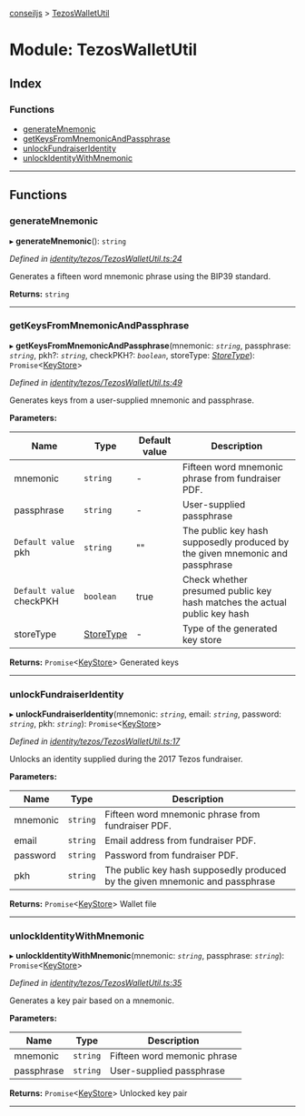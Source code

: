 [conseiljs](../README.md) > [TezosWalletUtil](../modules/tezoswalletutil.md)

# Module: TezosWalletUtil

## Index

### Functions

* [generateMnemonic](tezoswalletutil.md#generatemnemonic)
* [getKeysFromMnemonicAndPassphrase](tezoswalletutil.md#getkeysfrommnemonicandpassphrase)
* [unlockFundraiserIdentity](tezoswalletutil.md#unlockfundraiseridentity)
* [unlockIdentityWithMnemonic](tezoswalletutil.md#unlockidentitywithmnemonic)

---

## Functions

<a id="generatemnemonic"></a>

###  generateMnemonic

▸ **generateMnemonic**(): `string`

*Defined in [identity/tezos/TezosWalletUtil.ts:24](https://github.com/Cryptonomic/ConseilJS/blob/e4b4aa7/src/identity/tezos/TezosWalletUtil.ts#L24)*

Generates a fifteen word mnemonic phrase using the BIP39 standard.

**Returns:** `string`

___
<a id="getkeysfrommnemonicandpassphrase"></a>

###  getKeysFromMnemonicAndPassphrase

▸ **getKeysFromMnemonicAndPassphrase**(mnemonic: *`string`*, passphrase: *`string`*, pkh?: *`string`*, checkPKH?: *`boolean`*, storeType: *[StoreType](../enums/storetype.md)*): `Promise`<[KeyStore](../interfaces/keystore.md)>

*Defined in [identity/tezos/TezosWalletUtil.ts:49](https://github.com/Cryptonomic/ConseilJS/blob/e4b4aa7/src/identity/tezos/TezosWalletUtil.ts#L49)*

Generates keys from a user-supplied mnemonic and passphrase.

**Parameters:**

| Name | Type | Default value | Description |
| ------ | ------ | ------ | ------ |
| mnemonic | `string` | - |  Fifteen word mnemonic phrase from fundraiser PDF. |
| passphrase | `string` | - |  User-supplied passphrase |
| `Default value` pkh | `string` | &quot;&quot; |  The public key hash supposedly produced by the given mnemonic and passphrase |
| `Default value` checkPKH | `boolean` | true |  Check whether presumed public key hash matches the actual public key hash |
| storeType | [StoreType](../enums/storetype.md) | - |  Type of the generated key store |

**Returns:** `Promise`<[KeyStore](../interfaces/keystore.md)>
Generated keys

___
<a id="unlockfundraiseridentity"></a>

###  unlockFundraiserIdentity

▸ **unlockFundraiserIdentity**(mnemonic: *`string`*, email: *`string`*, password: *`string`*, pkh: *`string`*): `Promise`<[KeyStore](../interfaces/keystore.md)>

*Defined in [identity/tezos/TezosWalletUtil.ts:17](https://github.com/Cryptonomic/ConseilJS/blob/e4b4aa7/src/identity/tezos/TezosWalletUtil.ts#L17)*

Unlocks an identity supplied during the 2017 Tezos fundraiser.

**Parameters:**

| Name | Type | Description |
| ------ | ------ | ------ |
| mnemonic | `string` |  Fifteen word mnemonic phrase from fundraiser PDF. |
| email | `string` |  Email address from fundraiser PDF. |
| password | `string` |  Password from fundraiser PDF. |
| pkh | `string` |  The public key hash supposedly produced by the given mnemonic and passphrase |

**Returns:** `Promise`<[KeyStore](../interfaces/keystore.md)>
Wallet file

___
<a id="unlockidentitywithmnemonic"></a>

###  unlockIdentityWithMnemonic

▸ **unlockIdentityWithMnemonic**(mnemonic: *`string`*, passphrase: *`string`*): `Promise`<[KeyStore](../interfaces/keystore.md)>

*Defined in [identity/tezos/TezosWalletUtil.ts:35](https://github.com/Cryptonomic/ConseilJS/blob/e4b4aa7/src/identity/tezos/TezosWalletUtil.ts#L35)*

Generates a key pair based on a mnemonic.

**Parameters:**

| Name | Type | Description |
| ------ | ------ | ------ |
| mnemonic | `string` |  Fifteen word memonic phrase |
| passphrase | `string` |  User-supplied passphrase |

**Returns:** `Promise`<[KeyStore](../interfaces/keystore.md)>
Unlocked key pair

___

